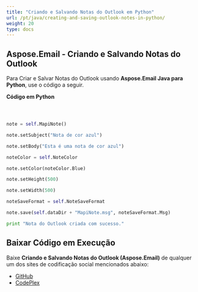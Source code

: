 ```yaml
---
title: "Criando e Salvando Notas do Outlook em Python"
url: /pt/java/creating-and-saving-outlook-notes-in-python/
weight: 20
type: docs
---
```


## **Aspose.Email - Criando e Salvando Notas do Outlook**
Para Criar e Salvar Notas do Outlook usando **Aspose.Email Java para Python**, use o código a seguir.

**Código em Python**

```python



note = self.MapiNote()

note.setSubject("Nota de cor azul")

note.setBody("Esta é uma nota de cor azul")

noteColor = self.NoteColor

note.setColor(noteColor.Blue)

note.setHeight(500)

note.setWidth(500)

noteSaveFormat = self.NoteSaveFormat

note.save(self.dataDir + "MapiNote.msg", noteSaveFormat.Msg)

print "Nota do Outlook criada com sucesso."

```
## **Baixar Código em Execução**
Baixe **Criando e Salvando Notas do Outlook (Aspose.Email)** de qualquer um dos sites de codificação social mencionados abaixo:

- [GitHub](https://github.com/aspose-email/Aspose.Email-for-Java/releases/tag/Aspose.Email_Java_for_Python-v1.0)
- [CodePlex](http://asposeemailjavapython.codeplex.com/releases/)